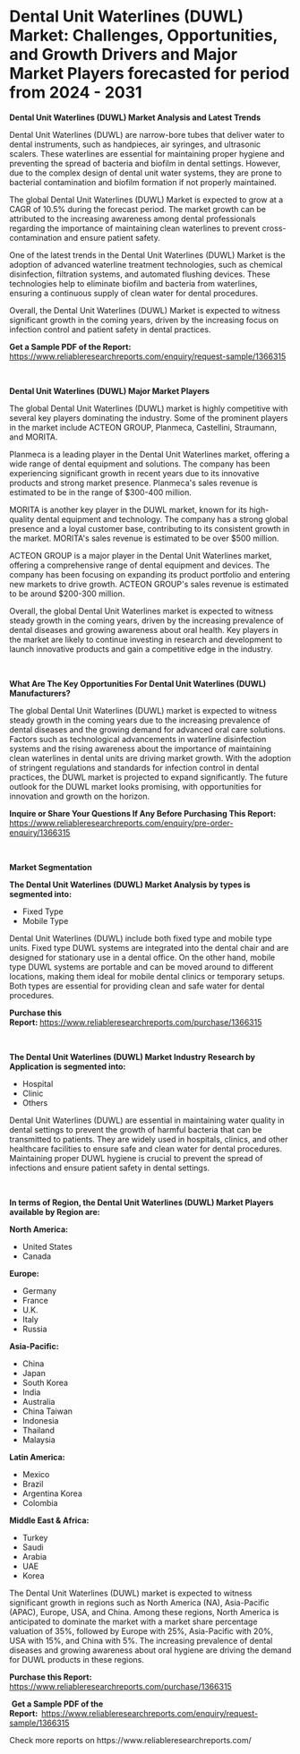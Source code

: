 <p><h1>Dental Unit Waterlines (DUWL) Market: Challenges, Opportunities, and Growth Drivers and Major Market Players forecasted for period from 2024 - 2031</h1></p><p><strong>Dental Unit Waterlines (DUWL) Market Analysis and Latest Trends</strong></p>
<p><p>Dental Unit Waterlines (DUWL) are narrow-bore tubes that deliver water to dental instruments, such as handpieces, air syringes, and ultrasonic scalers. These waterlines are essential for maintaining proper hygiene and preventing the spread of bacteria and biofilm in dental settings. However, due to the complex design of dental unit water systems, they are prone to bacterial contamination and biofilm formation if not properly maintained.</p><p>The global Dental Unit Waterlines (DUWL) Market is expected to grow at a CAGR of 10.5% during the forecast period. The market growth can be attributed to the increasing awareness among dental professionals regarding the importance of maintaining clean waterlines to prevent cross-contamination and ensure patient safety.</p><p>One of the latest trends in the Dental Unit Waterlines (DUWL) Market is the adoption of advanced waterline treatment technologies, such as chemical disinfection, filtration systems, and automated flushing devices. These technologies help to eliminate biofilm and bacteria from waterlines, ensuring a continuous supply of clean water for dental procedures.</p><p>Overall, the Dental Unit Waterlines (DUWL) Market is expected to witness significant growth in the coming years, driven by the increasing focus on infection control and patient safety in dental practices.</p></p>
<p><strong>Get a Sample PDF of the Report:&nbsp;</strong> <a href="https://www.reliableresearchreports.com/enquiry/request-sample/1366315">https://www.reliableresearchreports.com/enquiry/request-sample/1366315</a></p>
<p>&nbsp;</p>
<p><strong>Dental Unit Waterlines (DUWL) Major Market Players</strong></p>
<p><p>The global Dental Unit Waterlines (DUWL) market is highly competitive with several key players dominating the industry. Some of the prominent players in the market include ACTEON GROUP, Planmeca, Castellini, Straumann, and MORITA.</p><p>Planmeca is a leading player in the Dental Unit Waterlines market, offering a wide range of dental equipment and solutions. The company has been experiencing significant growth in recent years due to its innovative products and strong market presence. Planmeca's sales revenue is estimated to be in the range of $300-400 million.</p><p>MORITA is another key player in the DUWL market, known for its high-quality dental equipment and technology. The company has a strong global presence and a loyal customer base, contributing to its consistent growth in the market. MORITA's sales revenue is estimated to be over $500 million.</p><p>ACTEON GROUP is a major player in the Dental Unit Waterlines market, offering a comprehensive range of dental equipment and devices. The company has been focusing on expanding its product portfolio and entering new markets to drive growth. ACTEON GROUP's sales revenue is estimated to be around $200-300 million.</p><p>Overall, the global Dental Unit Waterlines market is expected to witness steady growth in the coming years, driven by the increasing prevalence of dental diseases and growing awareness about oral health. Key players in the market are likely to continue investing in research and development to launch innovative products and gain a competitive edge in the industry.</p></p>
<p>&nbsp;</p>
<p><strong>What Are The Key Opportunities For Dental Unit Waterlines (DUWL) Manufacturers?</strong></p>
<p><p>The global Dental Unit Waterlines (DUWL) market is expected to witness steady growth in the coming years due to the increasing prevalence of dental diseases and the growing demand for advanced oral care solutions. Factors such as technological advancements in waterline disinfection systems and the rising awareness about the importance of maintaining clean waterlines in dental units are driving market growth. With the adoption of stringent regulations and standards for infection control in dental practices, the DUWL market is projected to expand significantly. The future outlook for the DUWL market looks promising, with opportunities for innovation and growth on the horizon.</p></p>
<p><strong>Inquire or Share Your Questions If Any Before Purchasing This Report:</strong> <a href="https://www.reliableresearchreports.com/enquiry/pre-order-enquiry/1366315">https://www.reliableresearchreports.com/enquiry/pre-order-enquiry/1366315</a></p>
<p>&nbsp;</p>
<p><strong>Market Segmentation</strong></p>
<p><strong>The Dental Unit Waterlines (DUWL) Market Analysis by types is segmented into:</strong></p>
<p><ul><li>Fixed Type</li><li>Mobile Type</li></ul></p>
<p><p>Dental Unit Waterlines (DUWL) include both fixed type and mobile type units. Fixed type DUWL systems are integrated into the dental chair and are designed for stationary use in a dental office. On the other hand, mobile type DUWL systems are portable and can be moved around to different locations, making them ideal for mobile dental clinics or temporary setups. Both types are essential for providing clean and safe water for dental procedures.</p></p>
<p><strong>Purchase this Report:&nbsp;</strong><a href="https://www.reliableresearchreports.com/purchase/1366315">https://www.reliableresearchreports.com/purchase/1366315</a></p>
<p>&nbsp;</p>
<p><strong>The Dental Unit Waterlines (DUWL) Market Industry Research by Application is segmented into:</strong></p>
<p><ul><li>Hospital</li><li>Clinic</li><li>Others</li></ul></p>
<p><p>Dental Unit Waterlines (DUWL) are essential in maintaining water quality in dental settings to prevent the growth of harmful bacteria that can be transmitted to patients. They are widely used in hospitals, clinics, and other healthcare facilities to ensure safe and clean water for dental procedures. Maintaining proper DUWL hygiene is crucial to prevent the spread of infections and ensure patient safety in dental settings.</p></p>
<p>&nbsp;</p>
<p><strong>In terms of Region, the Dental Unit Waterlines (DUWL) Market Players available by Region are:</strong></p>
<p>
    <p> <strong> North America: </strong>
        <ul>
            <li>United States</li>
            <li>Canada</li>
        </ul>
        </p> 
    <p> <strong> Europe: </strong>
        <ul>
            <li>Germany</li>
            <li>France</li>
            <li>U.K.</li>
            <li>Italy</li>
            <li>Russia</li>
        </ul>
        </p> 
    <p> <strong> Asia-Pacific: </strong>
        <ul>
            <li>China</li>
            <li>Japan</li>
            <li>South Korea</li>
            <li>India</li>
            <li>Australia</li>
            <li>China Taiwan</li>
            <li>Indonesia</li>
            <li>Thailand</li>
            <li>Malaysia</li>
        </ul>
        </p> 
    <p> <strong> Latin America: </strong>
        <ul>
            <li>Mexico</li>
            <li>Brazil</li>
            <li>Argentina Korea</li>
            <li>Colombia</li>
        </ul>
        </p> 
    <p> <strong> Middle East & Africa: </strong>
        <ul>
            <li>Turkey</li>
            <li>Saudi</li>
            <li>Arabia</li>
            <li>UAE</li>
            <li>Korea</li>
        </ul>
    </p>
    </p>
<p><p>The Dental Unit Waterlines (DUWL) market is expected to witness significant growth in regions such as North America (NA), Asia-Pacific (APAC), Europe, USA, and China. Among these regions, North America is anticipated to dominate the market with a market share percentage valuation of 35%, followed by Europe with 25%, Asia-Pacific with 20%, USA with 15%, and China with 5%. The increasing prevalence of dental diseases and growing awareness about oral hygiene are driving the demand for DUWL products in these regions.</p></p>
<p><strong>Purchase this Report: </strong><a href="https://www.reliableresearchreports.com/purchase/1366315">https://www.reliableresearchreports.com/purchase/1366315</a></p>
<p>&nbsp;<strong>Get a Sample PDF of the Report:&nbsp;&nbsp;</strong><a href="https://www.reliableresearchreports.com/enquiry/request-sample/1366315">https://www.reliableresearchreports.com/enquiry/request-sample/1366315</a></p>
<p><strong></strong></p>
<p>Check more reports on https://www.reliableresearchreports.com/</p>